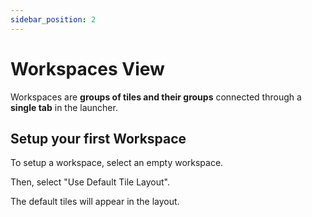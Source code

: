 ```yaml
---
sidebar_position: 2
---
```


# Workspaces View

Workspaces are **groups of tiles and their groups** connected through a **single tab**
in the launcher.

## Setup your first Workspace

To setup a workspace, select an empty workspace.

Then, select "Use Default Tile Layout".

The default tiles will appear in the layout.


